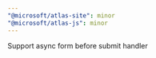 ```yaml
---
"@microsoft/atlas-site": minor
"@microsoft/atlas-js": minor
---
```


Support async form before submit handler
